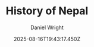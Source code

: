 ---
title: "History of Nepal"
date: "2025-08-16T19:43:17.450Z"
author: "Daniel Wright"
read_year: "NO"
recommendation: '3'
url: /bookshelf/history-of-nepal
---